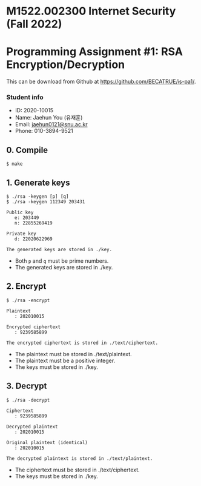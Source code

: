 # M1522.002300 Internet Security (Fall 2022)

# Programming Assignment #1: RSA Encryption/Decryption

This can be download from Github at https://github.com/BECATRUE/is-pa1/.

### Student info
- ID: 2020-10015
- Name: Jaehun You (유재훈)
- Email: jaehun0121@snu.ac.kr
- Phone: 010-3894-9521

## 0. Compile
```
$ make
```

## 1. Generate keys
```
$ ./rsa -keygen [p] [q]
$ ./rsa -keygen 112349 203431

Public key
   e: 203449
   n: 22855269419

Private key
   d: 22020622969

The generated keys are stored in ./key.
```
- Both `p` and `q` must be prime numbers.
- The generated keys are stored in ./key.

## 2. Encrypt
```
$ ./rsa -encrypt

Plaintext
   : 202010015

Encrypted ciphertext
   : 9239585899

The encrypted ciphertext is stored in ./text/ciphertext.
```
- The plaintext must be stored in ./text/plaintext.
- The plaintext must be a positive integer.
- The keys must be stored in ./key.

## 3. Decrypt
```
$ ./rsa -decrypt

Ciphertext
   : 9239585899

Decrypted plaintext
   : 202010015

Original plaintext (identical)
   : 202010015

The decrypted plaintext is stored in ./text/plaintext.
```
- The ciphertext must be stored in ./text/ciphertext.
- The keys must be stored in ./key.
